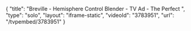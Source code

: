 {
    "title": "Breville - Hemisphere Control Blender - TV Ad - The Perfect ",
    "type": "solo",
    "layout": "iframe-static",
    "videoId": "3783951",
    "url": "\/tvpembed\/3783951"
}